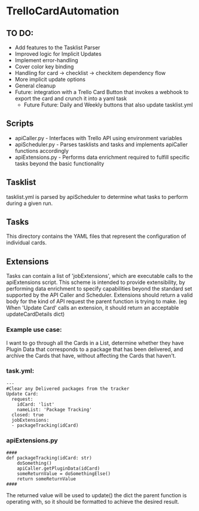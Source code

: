 # TrelloCardAutomation

## TO DO:
* Add features to the Tasklist Parser
* Improved logic for Implicit Updates
* Implement error-handling
* Cover color key binding
* Handling for card -> checklist -> checkitem dependency flow
* More implicit update options
* General cleanup
* Future: integration with a Trello Card Button that invokes a webhook to export the card and crunch it into a yaml task
    * Future Future: Daily and Weekly buttons that also update tasklist.yml

## Scripts
* apiCaller.py - Interfaces with Trello API using environment variables
* apiScheduler.py - Parses tasklists and tasks and implements apiCaller functions accordingly
* apiExtensions.py - Performs data enrichment required to fulfill specific tasks beyond the basic functionality

## Tasklist
tasklist.yml is parsed by apiScheduler to determine what tasks to perform during a given run.

## Tasks
This directory contains the YAML files that represent the configuration of individual cards.

## Extensions
Tasks can contain a list of 'jobExtensions', which are executable calls to the apiExtensions script. This scheme is intended to provide extensibility, by performing data enrichment to specify capabilities beyond the standard set supported by the API Caller and Scheduler.
Extensions should return a valid body for the kind of API request the parent function is trying to make. (eg When 'Update Card' calls an extension, it should return an acceptable updateCardDetails dict)

### Example use case:
I want to go through all the Cards in a List, determine whether they have Plugin Data that corresponds to a package that has been delivered, and archive the Cards that have, without affecting the Cards that haven't.

### task.yml:
```
---
#Clear any Delivered packages from the tracker
Update Card:
  request:
    idCard: 'list'              
    nameList: 'Package Tracking'             
  closed: true            
  jobExtensions:
  - packageTracking(idCard)
```

### apiExtensions.py
```
####
def packageTracking(idCard: str)
    doSomething()
    apiCaller.getPluginData(idCard)
    someReturnValue = doSomethingElse()
    return someReturnValue
####
```
The returned value will be used to update() the dict the parent function is operating with, so it should be formatted to achieve the desired result.